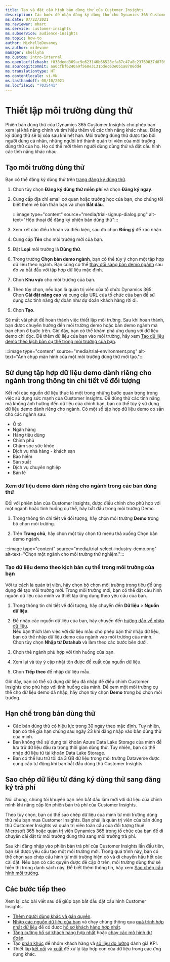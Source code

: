 ```yaml
---
title: Tạo và đặt cấu hình bản dùng thử của Customer Insights
description: Các bước để nhận đăng ký dùng thử cho Dynamics 365 Customer Insights và đặt cấu hình.
ms.date: 07/22/2021
ms.reviewer: mhart
ms.service: customer-insights
ms.subservice: audience-insights
ms.topic: how-to
author: MichelleDevaney
ms.author: midevane
manager: shellyha
ms.custom: intro-internal
ms.openlocfilehash: f038dedd369ac9e623146b66528efa87c47a8c23769037d8709fa9b804a0b723
ms.sourcegitcommit: aa0cfbf6240a9f560e3131bdec63e051a8786dd4
ms.translationtype: HT
ms.contentlocale: vi-VN
ms.lasthandoff: 08/10/2021
ms.locfileid: "7035441"
---
```

# <a name="set-up-a-trial-environment"></a>Thiết lập môi trường dùng thử 

Phiên bản dùng thử của Dynamics 365 Customer Insights cho phép bạn xem lại khả năng chính và tìm hiểu thêm về các tính năng khác nhau. Đăng ký dùng thử sẽ bị xóa sau khi hết hạn. Môi trường dùng thử được tạo bởi người dùng cá nhân, những người trở thành quản trị viên của môi trường dùng thử của họ. Họ có thể mời thêm người dùng dùng thử và đặt cấu hình các tính năng khác nhau.

## <a name="create-a-trial-environment"></a>Tạo môi trường dùng thử

Bạn có thể đăng ký dùng thử trên [trang đăng ký dùng thử](https://dynamics.microsoft.com/get-started/free-trial/?appname=customerinsights). 

1. Chọn tùy chọn **Đăng ký dùng thử miễn phí** và chọn **Đăng ký ngay**.

1. Cung cấp địa chỉ email cơ quan hoặc trường học của bạn, cho chúng tôi biết thêm về bản thân bạn và chọn **Bắt đầu**.

   :::image type="content" source="media/trial-signup-dialog.png" alt-text="Hộp thoại để đăng ký phiên bản dùng thử":::

1. Xem xét các điều khoản và điều kiện, sau đó chọn **Đồng ý** để xác nhận.

1. Cung cấp **Tên** cho môi trường mới của bạn. 

1. Đặt **Loại** môi trường là **Dùng thử**.

1. Trong trường **Chọn bản demo ngành**, bạn có thể tùy ý chọn một tập hợp dữ liệu theo ngành. Bạn cũng có thể [thay đổi sang bản demo ngành](#use-industry-specific-demo-data-sets-in-audience-insights) sau đó và bắt đầu với tập hợp dữ liệu mặc định.

1. Chọn **Khu vực** cho môi trường của bạn.

1. Theo tùy chọn, nếu bạn là quản trị viên của tổ chức Dynamics 365: Chọn **Cài đặt nâng cao** và cung cấp URL của tổ chức của bạn để sử dụng các tính năng dự đoán như dự đoán khách hàng rời đi. 

1. Chọn **Tạo**. 

Sẽ mất vài phút để hoàn thành việc thiết lập môi trường. Sau khi hoàn thành, bạn được chuyển hướng đến môi trường demo hoặc bản demo ngành mà bạn chọn ở bước trên. Giờ đây, bạn có thể khám phá ứng dụng với dữ liệu demo chỉ đọc. Để thêm dữ liệu của bạn vào môi trường, hãy xem [Tạo dữ liệu demo theo kịch bản cụ thể trong môi trường của bạn](#create-scenario-specific-demo-data-in-your-own-environment).

:::image type="content" source="media/trial-environment.png" alt-text="Ảnh chụp màn hình của một môi trường dùng thử mới tạo.":::

## <a name="use-industry-specific-demo-data-sets-in-audience-insights"></a>Sử dụng tập hợp dữ liệu demo dành riêng cho ngành trong thông tin chi tiết về đối tượng

Kết nối các nguồn dữ liệu thực là một trong những bước quan trọng trong việc sử dụng sức mạnh của Customer Insights. Để dùng thử các tính năng mà không ảnh hưởng đến dữ liệu của chính bạn, bạn có thể tùy ý sử dụng dữ liệu demo dành riêng cho ngành. Có một số tập hợp dữ liệu demo có sẵn cho các ngành sau: 

-   Ô tô
-   Ngân hàng
-   Hàng tiêu dùng
-   Chính phủ
-   Chăm sóc sức khỏe
-   Dịch vụ nhà hàng - khách sạn
-   Bảo hiểm
-   Sản xuất
-   Dịch vụ chuyên nghiệp
-   Bán lẻ

### <a name="see-industry-specific-demo-data-in-trials"></a>Xem dữ liệu demo dành riêng cho ngành trong các bản dùng thử

Đối với phiên bản của Customer Insights, được điều chỉnh cho phù hợp với một ngành hoặc tình huống cụ thể, hãy bắt đầu trong môi trường Demo. 
 
1.  Trong thông tin chi tiết về đối tượng, hãy chọn môi trường **Demo** trong bộ chọn môi trường.

2.  Trên **Trang chủ**, hãy chọn một tùy chọn từ menu thả xuống Chọn bản demo ngành.

:::image type="content" source="media/trial-select-industry-demo.png" alt-text="Chọn một ngành cho môi trường thử nghiệm.":::

### <a name="create-scenario-specific-demo-data-in-your-own-environment"></a>Tạo dữ liệu demo theo kịch bản cụ thể trong môi trường của bạn

Với tư cách là quản trị viên, hãy chọn bộ chọn môi trường trong tiêu đề ứng dụng để tạo môi trường mới. Trong môi trường mới, bạn có thể đặt cấu hình nguồn dữ liệu của mình và thiết lập ứng dụng theo yêu cầu của bạn. 

1.  Trong thông tin chi tiết về đối tượng, hãy chuyển đến **Dữ liệu** > **Nguồn dữ liệu**.

2.  Để nhập các nguồn dữ liệu của bạn, hãy chuyển đến [hướng dẫn về nhập dữ liệu](data-sources.md).     
   Nếu bạn thích làm việc với dữ liệu mẫu cho phép bạn thử nhập dữ liệu, bạn có thể nhập dữ liệu demo của ngành vào môi trường của mình. Chọn tùy chọn **Nhập từ Datahub** và làm theo các bước bên dưới.

3.  Chọn thẻ ngành phù hợp với tình huống của bạn. 

4.  Xem lại và tùy ý cập nhật tên được đề xuất của nguồn dữ liệu. 

5.  Chọn **Tiếp theo** để nhập dữ liệu mẫu. 

Giờ đây, bạn có thể sử dụng dữ liệu đã nhập để điều chỉnh Customer Insights cho phù hợp với tình huống của mình. Để xem một môi trường cụ thể cho dữ liệu demo đã nhập, hãy chọn tùy chọn **<Industry> Demo** trong bộ chọn môi trường.

## <a name="limitations-in-trials"></a>Hạn chế trong bản dùng thử

- Các bản dùng thử có hiệu lực trong 30 ngày theo mặc định. Tuy nhiên, bạn có thể gia hạn chúng sau ngày 23 khi đăng nhập vào bản dùng thử của mình.
- Bạn không thể sử dụng tài khoản Azure Data Lake Storage của mình để lưu trữ dữ liệu đầu ra trong thời gian dùng thử. Tuy nhiên, bạn có thể nhập dữ liệu từ tài khoản Data Lake Storage.
- Bạn có thể lưu trữ tối đa 3 GB dữ liệu trong môi trường Dataverse được cung cấp tự động khi bạn bắt đầu dùng thử Customer Insights.

## <a name="copy-data-from-a-trial-to-a-paid-subscription"></a>Sao chép dữ liệu từ đăng ký dùng thử sang đăng ký trả phí

Nói chung, chúng tôi khuyên bạn nên bắt đầu làm mới với dữ liệu của chính mình khi nâng cấp lên phiên bản trả phí của Customer Insights. 

Theo tùy chọn, bạn có thể sao chép dữ liệu của mình từ môi trường dùng thử nếu bạn mua Customer Insights. Bạn phải là quản trị viên của bản dùng thử Customer Insights và quản trị viên toàn cầu của đối tượng thuê Microsoft 365 hoặc quản trị viên Dynamics 365 trong tổ chức của bạn để di chuyển cài đặt từ môi trường dùng thử sang môi trường trả phí. 

Sau khi đăng nhập vào phiên bản trả phí của Customer Insights lần đầu tiên, bạn sẽ được yêu cầu tạo một môi trường mới. Trong quá trình này, bạn có thể chọn sao chép cấu hình từ môi trường hiện có và di chuyển hầu hết các cài đặt. Nếu bạn có các quyền được đề cập ở trên, môi trường dùng thử sẽ hiển thị trong danh sách này. Để biết thêm thông tin, hãy xem [Sao chép cấu hình môi trường](manage-environments.md#copy-the-environment-configuration).

## <a name="next-steps"></a>Các bước tiếp theo

Xem lại các bài viết sau để giúp bạn bắt đầu đặt cấu hình Customer Insights. 

- [Thêm người dùng khác và gán quyền](permissions.md).
- [Nhập các nguồn dữ liệu của bạn](data-sources.md) và chạy chúng thông qua [quá trình hợp nhất dữ liệu](data-unification.md) để có được [hồ sơ khách hàng hợp nhất](customer-profiles.md).
- [Tăng cường hồ sơ khách hàng hợp nhất](enrichment-hub.md) hoặc [chạy các mô hình dự đoán](predictions-overview.md).
- Tạo [phân khúc](segments.md) để nhóm khách hàng và [số liệu đo lường](measures.md) đánh giá KPI.
- Thiết lập [kết nối](connections.md) và [xuất](export-destinations.md) để xử lý tập hợp con của dữ liệu trong các ứng dụng khác.